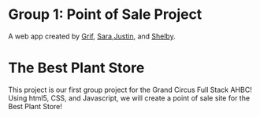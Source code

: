 
# Group 1: Point of Sale Project  

A web app created by [Grif](https://github.com/grif-wakeman), [Sara](https://github.com/ssevans12),[Justin](https://github.com/jgreener6), and [Shelby](https://github.com/shelbysue).


 # The Best Plant Store
 This project is our first group project for the Grand Circus Full Stack AHBC! Using html5, CSS, and Javascript, we will create a point of sale site for the Best Plant Store! 





